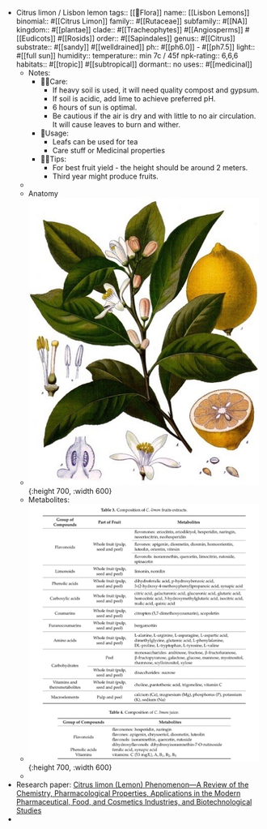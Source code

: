 - Citrus limon / Lisbon lemon
  tags::  [[🌱Flora]]
  name:: [[Lisbon Lemons]]
  binomial:: #[[Citrus Limon]]
  family:: #[[Rutaceae]]
  subfamily:: #[[NA]] 
  kingdom:: #[[plantae]]
  clade:: #[[Tracheophytes]] #[[Angiosperms]] #[[Eudicots]] #[[Rosids]]
  order:: #[[Sapindales]]
  genus:: #[[Citrus]] 
  substrate:: #[[sandy]] #[[welldrained]]
  ph:: #[[ph6.0]] - #[[ph7.5]]
  light:: #[[full sun]] 
  humidity:: 
  temperature:: min 7c / 45f
  npk-rating:: 6,6,6
  habitats::  #[[tropic]] #[[subtropical]]
  dormant:: no 
  uses::  #[[medicinal]]
	- Notes:
		- 🤲🏼Care:
			- If heavy soil is used, it will need quality compost and gypsum.
			- If soil is acidic, add lime to achieve preferred pH.
			- 6 hours of sun is optimal.
			- Be cautious if the air is dry and with little to no air circulation. It will cause leaves to burn and wither.
		- 🧪Usage:
			- Leafs can be used for tea
			- Care stuff or Medicinal properties
		- ☝🏼Tips:
			- For best fruit yield - the height should be around 2 meters.
			- Third year might produce fruits.
	-
	- Anatomy
	- ![2023-02-23-16-15-45.jpeg](../assets/2023-02-23-16-15-45.jpeg){:height 700, :width 600}
	- Metabolites:
	- ![2023-02-23-16-15-58.jpeg](../assets/2023-02-23-16-15-58.jpeg){:height 700, :width 600}
	-
- Research paper:
  [Citrus limon (Lemon) Phenomenon—A Review of the Chemistry, Pharmacological Properties, Applications in the Modern Pharmaceutical, Food, and Cosmetics Industries, and Biotechnological Studies](https://www.researchgate.net/publication/338735661_Citrus_limon_Lemon_Phenomenon-A_Review_of_the_Chemistry_Pharmacological_Properties_Applications_in_the_Modern_Pharmaceutical_Food_and_Cosmetics_Industries_and_Biotechnological_Studies)
-